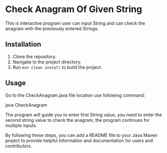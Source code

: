 # Check Anagram Of Given String

This is interactive program user can input String and can check the anagram with the previously entered Strings.

## Installation

1. Clone the repository.
2. Navigate to the project directory.
3. Run `mvn clean install` to build the project.

## Usage

Go to the CheckAnagram.java file location
use following command:

java CheckAnagram

The program will guide you to enter first String value, you need to enter the second string value to check the anagram, 
the program continues for multiple inputs.

By following these steps, you can add a README file to your Java Maven project to provide helpful information and documentation for users and contributors.
